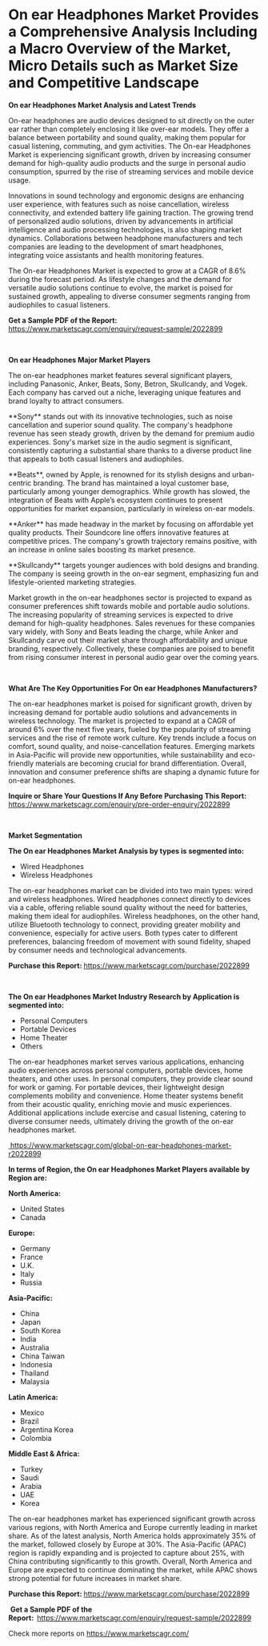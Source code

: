 <p><h1>On ear Headphones Market Provides a Comprehensive Analysis Including a Macro Overview of the Market, Micro Details such as Market Size and Competitive Landscape</h1></p><p><strong>On ear Headphones Market Analysis and Latest Trends</strong></p>
<p><p>On-ear headphones are audio devices designed to sit directly on the outer ear rather than completely enclosing it like over-ear models. They offer a balance between portability and sound quality, making them popular for casual listening, commuting, and gym activities. The On-ear Headphones Market is experiencing significant growth, driven by increasing consumer demand for high-quality audio products and the surge in personal audio consumption, spurred by the rise of streaming services and mobile device usage.</p><p>Innovations in sound technology and ergonomic designs are enhancing user experience, with features such as noise cancellation, wireless connectivity, and extended battery life gaining traction. The growing trend of personalized audio solutions, driven by advancements in artificial intelligence and audio processing technologies, is also shaping market dynamics. Collaborations between headphone manufacturers and tech companies are leading to the development of smart headphones, integrating voice assistants and health monitoring features.</p><p>The On-ear Headphones Market is expected to grow at a CAGR of 8.6% during the forecast period. As lifestyle changes and the demand for versatile audio solutions continue to evolve, the market is poised for sustained growth, appealing to diverse consumer segments ranging from audiophiles to casual listeners.</p></p>
<p><strong>Get a Sample PDF of the Report:&nbsp;</strong> <a href="https://www.marketscagr.com/enquiry/request-sample/2022899?utm_campaign=1902&utm_medium=2&utm_source=Github&utm_content=ia&utm_term=11022025&utm_id=on-ear-headphones">https://www.marketscagr.com/enquiry/request-sample/2022899</a></p>
<p>&nbsp;</p>
<p><strong>On ear Headphones Major Market Players</strong></p>
<p><p>The on-ear headphones market features several significant players, including Panasonic, Anker, Beats, Sony, Betron, Skullcandy, and Vogek. Each company has carved out a niche, leveraging unique features and brand loyalty to attract consumers.</p><p>**Sony** stands out with its innovative technologies, such as noise cancellation and superior sound quality. The company's headphone revenue has seen steady growth, driven by the demand for premium audio experiences. Sony's market size in the audio segment is significant, consistently capturing a substantial share thanks to a diverse product line that appeals to both casual listeners and audiophiles.</p><p>**Beats**, owned by Apple, is renowned for its stylish designs and urban-centric branding. The brand has maintained a loyal customer base, particularly among younger demographics. While growth has slowed, the integration of Beats with Apple’s ecosystem continues to present opportunities for market expansion, particularly in wireless on-ear models.</p><p>**Anker** has made headway in the market by focusing on affordable yet quality products. Their Soundcore line offers innovative features at competitive prices. The company's growth trajectory remains positive, with an increase in online sales boosting its market presence.</p><p>**Skullcandy** targets younger audiences with bold designs and branding. The company is seeing growth in the on-ear segment, emphasizing fun and lifestyle-oriented marketing strategies.</p><p>Market growth in the on-ear headphones sector is projected to expand as consumer preferences shift towards mobile and portable audio solutions. The increasing popularity of streaming services is expected to drive demand for high-quality headphones. Sales revenues for these companies vary widely, with Sony and Beats leading the charge, while Anker and Skullcandy carve out their market share through affordability and unique branding, respectively. Collectively, these companies are poised to benefit from rising consumer interest in personal audio gear over the coming years.</p></p>
<p>&nbsp;</p>
<p><strong>What Are The Key Opportunities For On ear Headphones Manufacturers?</strong></p>
<p><p>The on-ear headphones market is poised for significant growth, driven by increasing demand for portable audio solutions and advancements in wireless technology. The market is projected to expand at a CAGR of around 6% over the next five years, fueled by the popularity of streaming services and the rise of remote work culture. Key trends include a focus on comfort, sound quality, and noise-cancellation features. Emerging markets in Asia-Pacific will provide new opportunities, while sustainability and eco-friendly materials are becoming crucial for brand differentiation. Overall, innovation and consumer preference shifts are shaping a dynamic future for on-ear headphones.</p></p>
<p><strong>Inquire or Share Your Questions If Any Before Purchasing This Report:</strong> <a href="https://www.marketscagr.com/enquiry/pre-order-enquiry/2022899?utm_campaign=1902&utm_medium=2&utm_source=Github&utm_content=ia&utm_term=11022025&utm_id=on-ear-headphones">https://www.marketscagr.com/enquiry/pre-order-enquiry/2022899</a></p>
<p>&nbsp;</p>
<p><strong>Market Segmentation</strong></p>
<p><strong>The On ear Headphones Market Analysis by types is segmented into:</strong></p>
<p><ul><li>Wired Headphones</li><li>Wireless Headphones</li></ul></p>
<p><p>The on-ear headphones market can be divided into two main types: wired and wireless headphones. Wired headphones connect directly to devices via a cable, offering reliable sound quality without the need for batteries, making them ideal for audiophiles. Wireless headphones, on the other hand, utilize Bluetooth technology to connect, providing greater mobility and convenience, especially for active users. Both types cater to different preferences, balancing freedom of movement with sound fidelity, shaped by consumer needs and technological advancements.</p></p>
<p><strong>Purchase this Report:&nbsp;</strong><a href="https://www.marketscagr.com/purchase/2022899?utm_campaign=1902&utm_medium=2&utm_source=Github&utm_content=ia&utm_term=11022025&utm_id=on-ear-headphones">https://www.marketscagr.com/purchase/2022899</a></p>
<p>&nbsp;</p>
<p><strong>The On ear Headphones Market Industry Research by Application is segmented into:</strong></p>
<p><ul><li>Personal Computers</li><li>Portable Devices</li><li>Home Theater</li><li>Others</li></ul></p>
<p><p>The on-ear headphones market serves various applications, enhancing audio experiences across personal computers, portable devices, home theaters, and other uses. In personal computers, they provide clear sound for work or gaming. For portable devices, their lightweight design complements mobility and convenience. Home theater systems benefit from their acoustic quality, enriching movie and music experiences. Additional applications include exercise and casual listening, catering to diverse consumer needs, ultimately driving the growth of the on-ear headphones market.</p></p>
<p><a href="https://www.marketscagr.com/global-on-ear-headphones-market-r2022899?utm_campaign=1902&utm_medium=2&utm_source=Github&utm_content=ia&utm_term=11022025&utm_id=on-ear-headphones">&nbsp;https://www.marketscagr.com/global-on-ear-headphones-market-r2022899</a></p>
<p><strong>In terms of Region, the On ear Headphones Market Players available by Region are:</strong></p>
<p>
    <p> <strong> North America: </strong>
        <ul>
            <li>United States</li>
            <li>Canada</li>
        </ul>
        </p> 
    <p> <strong> Europe: </strong>
        <ul>
            <li>Germany</li>
            <li>France</li>
            <li>U.K.</li>
            <li>Italy</li>
            <li>Russia</li>
        </ul>
        </p> 
    <p> <strong> Asia-Pacific: </strong>
        <ul>
            <li>China</li>
            <li>Japan</li>
            <li>South Korea</li>
            <li>India</li>
            <li>Australia</li>
            <li>China Taiwan</li>
            <li>Indonesia</li>
            <li>Thailand</li>
            <li>Malaysia</li>
        </ul>
        </p> 
    <p> <strong> Latin America: </strong>
        <ul>
            <li>Mexico</li>
            <li>Brazil</li>
            <li>Argentina Korea</li>
            <li>Colombia</li>
        </ul>
        </p> 
    <p> <strong> Middle East & Africa: </strong>
        <ul>
            <li>Turkey</li>
            <li>Saudi</li>
            <li>Arabia</li>
            <li>UAE</li>
            <li>Korea</li>
        </ul>
    </p>
    </p>
<p><p>The on-ear headphones market has experienced significant growth across various regions, with North America and Europe currently leading in market share. As of the latest analysis, North America holds approximately 35% of the market, followed closely by Europe at 30%. The Asia-Pacific (APAC) region is rapidly expanding and is projected to capture about 25%, with China contributing significantly to this growth. Overall, North America and Europe are expected to continue dominating the market, while APAC shows strong potential for future increases in market share.</p></p>
<p><strong>Purchase this Report: </strong><a href="https://www.marketscagr.com/purchase/2022899?utm_campaign=1902&utm_medium=2&utm_source=Github&utm_content=ia&utm_term=11022025&utm_id=on-ear-headphones">https://www.marketscagr.com/purchase/2022899</a></p>
<p>&nbsp;<strong>Get a Sample PDF of the Report:&nbsp;&nbsp;</strong><a href="https://www.marketscagr.com/enquiry/request-sample/2022899?utm_campaign=1902&utm_medium=2&utm_source=Github&utm_content=ia&utm_term=11022025&utm_id=on-ear-headphones">https://www.marketscagr.com/enquiry/request-sample/2022899</a></p>
<p><strong></strong></p>
<p>Check more reports on <a href="https://www.marketscagr.com/?utm_campaign=1902&utm_medium=2&utm_source=Github&utm_content=ia&utm_term=11022025&utm_id=on-ear-headphones">https://www.marketscagr.com/</a></p>